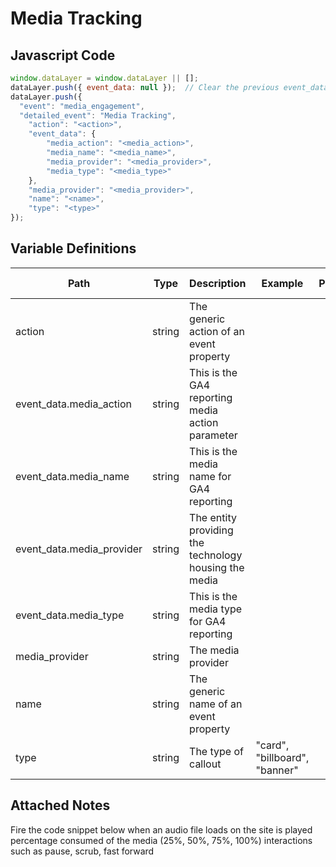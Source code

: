 # Media Tracking

### 

## Javascript Code
```js
window.dataLayer = window.dataLayer || [];
dataLayer.push({ event_data: null });  // Clear the previous event_data object.
dataLayer.push({
  "event": "media_engagement",
  "detailed_event": "Media Tracking",
    "action": "<action>",
    "event_data": {
        "media_action": "<media_action>",
        "media_name": "<media_name>",
        "media_provider": "<media_provider>",
        "media_type": "<media_type>"
    },
    "media_provider": "<media_provider>",
    "name": "<name>",
    "type": "<type>"
});
```

## Variable Definitions

|Path|Type|Description|Example|Pattern|Min Length|Max Length|Minimum|Maximum|Multiple Of|
| --- | --- | --- | --- | --- | --- | --- | --- | --- | --- |
|action|string|The generic action of an event property||||||||
|event_data.media_action|string|This is the GA4 reporting media action parameter||||||||
|event_data.media_name|string|This is the media name for GA4 reporting||||||||
|event_data.media_provider|string|The entity providing the technology housing the media||||||||
|event_data.media_type|string|This is the media type for GA4 reporting||||||||
|media_provider|string|The media provider||||||||
|name|string|The generic name of an event property||||||||
|type|string|The type of callout|"card", "billboard", "banner"|||||||

## Attached Notes

<p><span data-sheets-value="{&quot;1&quot;:2,&quot;2&quot;:&quot;Fire the code snippet below when\nan audio file loads on the site\nis played \npercentage consumed of the media (25%, 50%, 75%, 100%)\ninteractions such as pause, scrub, fast forward&quot;}" data-sheets-userformat="{&quot;2&quot;:513,&quot;3&quot;:{&quot;1&quot;:0},&quot;12&quot;:0}">Fire the code snippet below when an audio file loads on the site is played percentage consumed of the media (25%, 50%, 75%, 100%) interactions such as pause, scrub, fast forward</span></p>
<p><img title="Media Tracking - Audio" src="&quot;https:/github.com/searchdiscovery/client-fti-ga4-dl-spec/blob/main/images/Media%20Tracking%20-%20Audio.png&quot;" alt="" /></p>
<p>&nbsp;</p>
<p>&nbsp;</p>
